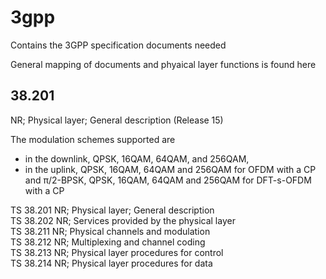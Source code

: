 # 3gpp
Contains the 3GPP specification documents needed

General mapping of documents  and phyaical layer functions is found here
## 38.201
NR; Physical layer; General description
(Release 15)

The modulation schemes supported are 
-	in the downlink, QPSK, 16QAM, 64QAM, and 256QAM,
-	in the uplink, QPSK, 16QAM, 64QAM and 256QAM for OFDM with a CP and π/2-BPSK, QPSK, 16QAM, 64QAM and 256QAM for DFT-s-OFDM with a CP


TS 38.201	NR; Physical layer; General description	 
TS 38.202	NR; Services provided by the physical layer	 
TS 38.211	NR; Physical channels and modulation	 
TS 38.212	NR; Multiplexing and channel coding	 
TS 38.213	NR; Physical layer procedures for control	 
TS 38.214	NR; Physical layer procedures for data


